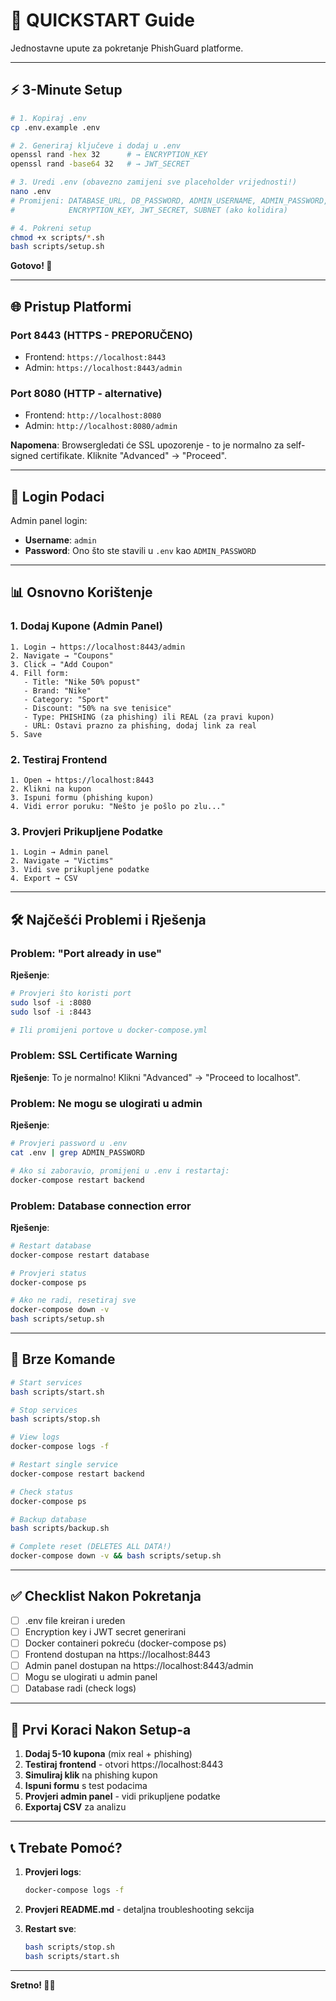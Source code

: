 # 🚀 QUICKSTART Guide

Jednostavne upute za pokretanje PhishGuard platforme.

---

## ⚡ 3-Minute Setup

```bash
# 1. Kopiraj .env
cp .env.example .env

# 2. Generiraj ključeve i dodaj u .env
openssl rand -hex 32      # → ENCRYPTION_KEY
openssl rand -base64 32   # → JWT_SECRET

# 3. Uredi .env (obavezno zamijeni sve placeholder vrijednosti!)
nano .env
# Promijeni: DATABASE_URL, DB_PASSWORD, ADMIN_USERNAME, ADMIN_PASSWORD,
#            ENCRYPTION_KEY, JWT_SECRET, SUBNET (ako kolidira)

# 4. Pokreni setup
chmod +x scripts/*.sh
bash scripts/setup.sh
```

**Gotovo! 🎉**

---

## 🌐 Pristup Platformi

### Port 8443 (HTTPS - **PREPORUČENO**)
- Frontend: `https://localhost:8443`
- Admin: `https://localhost:8443/admin`

### Port 8080 (HTTP - alternative)
- Frontend: `http://localhost:8080`
- Admin: `http://localhost:8080/admin`

**Napomena**: Browsergledati će SSL upozorenje - to je normalno za self-signed certifikate. Kliknite "Advanced" → "Proceed".

---

## 🔑 Login Podaci

Admin panel login:
- **Username**: `admin`
- **Password**: Ono što ste stavili u `.env` kao `ADMIN_PASSWORD`

---

## 📊 Osnovno Korištenje

### 1. Dodaj Kupone (Admin Panel)

```
1. Login → https://localhost:8443/admin
2. Navigate → "Coupons"
3. Click → "Add Coupon"
4. Fill form:
   - Title: "Nike 50% popust"
   - Brand: "Nike"
   - Category: "Sport"
   - Discount: "50% na sve tenisice"
   - Type: PHISHING (za phishing) ili REAL (za pravi kupon)
   - URL: Ostavi prazno za phishing, dodaj link za real
5. Save
```

### 2. Testiraj Frontend

```
1. Open → https://localhost:8443
2. Klikni na kupon
3. Ispuni formu (phishing kupon)
4. Vidi error poruku: "Nešto je pošlo po zlu..."
```

### 3. Provjeri Prikupljene Podatke

```
1. Login → Admin panel
2. Navigate → "Victims"
3. Vidi sve prikupljene podatke
4. Export → CSV
```

---

## 🛠️ Najčešći Problemi i Rješenja

### Problem: "Port already in use"

**Rješenje**:
```bash
# Provjeri što koristi port
sudo lsof -i :8080
sudo lsof -i :8443

# Ili promijeni portove u docker-compose.yml
```

### Problem: SSL Certificate Warning

**Rješenje**: To je normalno! Klikni "Advanced" → "Proceed to localhost".

### Problem: Ne mogu se ulogirati u admin

**Rješenje**:
```bash
# Provjeri password u .env
cat .env | grep ADMIN_PASSWORD

# Ako si zaboravio, promijeni u .env i restartaj:
docker-compose restart backend
```

### Problem: Database connection error

**Rješenje**:
```bash
# Restart database
docker-compose restart database

# Provjeri status
docker-compose ps

# Ako ne radi, resetiraj sve
docker-compose down -v
bash scripts/setup.sh
```

---

## 📝 Brze Komande

```bash
# Start services
bash scripts/start.sh

# Stop services
bash scripts/stop.sh

# View logs
docker-compose logs -f

# Restart single service
docker-compose restart backend

# Check status
docker-compose ps

# Backup database
bash scripts/backup.sh

# Complete reset (DELETES ALL DATA!)
docker-compose down -v && bash scripts/setup.sh
```

---

## ✅ Checklist Nakon Pokretanja

- [ ] .env file kreiran i ureden
- [ ] Encryption key i JWT secret generirani
- [ ] Docker containeri pokreću (docker-compose ps)
- [ ] Frontend dostupan na https://localhost:8443
- [ ] Admin panel dostupan na https://localhost:8443/admin
- [ ] Mogu se ulogirati u admin panel
- [ ] Database radi (check logs)

---

## 🎯 Prvi Koraci Nakon Setup-a

1. **Dodaj 5-10 kupona** (mix real + phishing)
2. **Testiraj frontend** - otvori https://localhost:8443
3. **Simuliraj klik** na phishing kupon
4. **Ispuni formu** s test podacima
5. **Provjeri admin panel** - vidi prikupljene podatke
6. **Exportaj CSV** za analizu

---

## 📞 Trebate Pomoć?

1. **Provjeri logs**:
   ```bash
   docker-compose logs -f
   ```

2. **Provjeri README.md** - detaljna troubleshooting sekcija

3. **Restart sve**:
   ```bash
   bash scripts/stop.sh
   bash scripts/start.sh
   ```

---

**Sretno! 🎯🔐**
